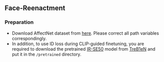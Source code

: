 ## Face-Reenactment
### Preparation
* Download AffectNet dataset from [here](http://mohammadmahoor.com/affectnet/). Please correct all path variables correspondingly.
* In addition, to use ID loss during CLIP-guided finetuning, you are required to download the pretrained [IR-SE50](https://drive.google.com/file/d/1KW7bjndL3QG3sxBbZxreGHigcCCpsDgn/view) model from [TreB1eN](https://github.com/TreB1eN) and put it in the `/pretrained` directory.